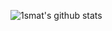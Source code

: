 ![1smat's github stats](https://github-readme-stats.vercel.app/api?username=1smat&show_icons=true&theme=light)
